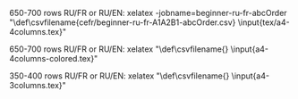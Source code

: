 650-700 rows RU/FR or RU/EN:
xelatex -jobname=beginner-ru-fr-abcOrder "\def\csvfilename{cefr/beginner-ru-fr-A1A2B1-abcOrder.csv} \input{tex/a4-4columns.tex}"

650-700 rows RU/FR or RU/EN:
xelatex "\def\csvfilename{} \input{a4-4columns-colored.tex}"

350-400 rows RU/FR or RU/EN:
xelatex "\def\csvfilename{} \input{a4-3columns.tex}"
